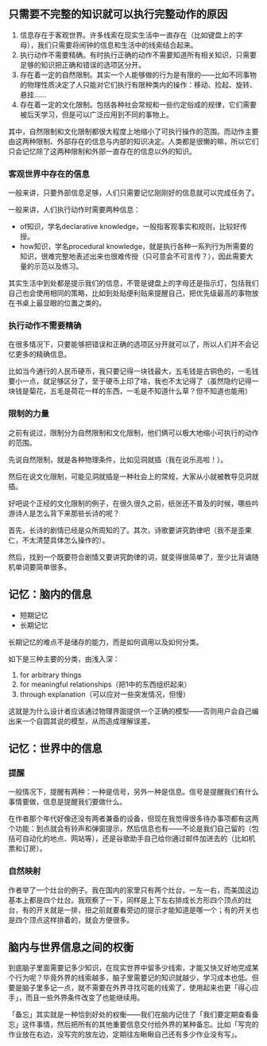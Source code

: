 只需要不完整的知识就可以执行完整动作的原因
---------------------

1.  信息存在于客观世界。许多线索在现实生活中一直存在（比如键盘上的字母），我们只需要将闹钟的信息和生活中的线索结合起来。
2.  执行动作不需要精确。有时执行正确的动作不需要知道所有相关知识，只需要足够的知识把正确和错误的选项区分开。
3.  存在着一定的自然限制。其实一个人能够做的行为是有限的——比如不同事物的物理性质决定了人只能对它们执行有限种类内的操作：移动、捡起、旋转、悬挂……
4.  存在着一定的文化限制。包括各种社会常规和一些约定俗成的规律，它们需要被后天学习，但是可以广泛应用到不同的事物上。

其中，自然限制和文化限制都很大程度上地缩小了可执行操作的范围。而动作主要由这两种限制、外部存在的信息与内部的知识决定。人类都是很懒的嘛，所以它们只会记忆除了这两种限制和外部一直存在的信息以外的知识。

### 客观世界中存在的信息

一般来讲，只要外部信息足够，人们只需要记忆刚刚好的信息就可以完成任务了。

一般来讲，人们执行动作时需要两种信息：

*   of知识，学名declarative knowledge，一般指客观事实和规则，比较好传授。
*   how知识，学名procedural knowledge，就是执行各种一系列行为所需要的知识，很难完整地表述出来也很难传授（只可意会不可言传？），因此需要大量的示范以及练习。

其实生活中到处都是提示我们的信息，不管是键盘上的字母还是指示灯，包括我们自己也会使用相同的策略，比如到处贴便利贴来提醒自己，把优先级最高的事物放在书桌上最显眼的位置之类的。

### 执行动作不需要精确

在很多情况下，只要能够把错误和正确的选项区分开就可以了，所以人们并不会记忆更多的精确信息。

比如当今通行的人民币硬币，我只要记得一块钱最大，五毛钱是古铜色的，一毛钱要小一点，就足够区分了，至于硬币上印了啥，我也不太记得了（虽然隐约记得一块钱是菊花，五毛是荷花一样的东西，一毛是不知道什么草？但不知道也能用）

### 限制的力量

之前有说过，限制分为自然限制和文化限制，他们俩可以极大地缩小可执行的动作的范围。

先说自然限制，就是各种物理条件，比如见洞就插（我在说乐高啦！）。

然后在说文化限制，可能见洞就插是一种社会上的常规，大家从小就被教导见洞就插。

好吧说个正经的文化限制的例子，在很久很久之前，纸张还不普及的时候，哪些吟游诗人是怎么背下来那些长诗的呢？

首先，长诗的剧情已经是众所周知的了。其次，诗歌要讲究韵律吧（我不是歪果仁，不太清楚具体怎么操作的）。

然后，找到一个既要符合剧情又要讲究韵律的词，就变得很简单了，至少比背诵随机单词要简单很多。

记忆：脑内的信息
--------

*   短期记忆
*   长期记忆

长期记忆的难点不是储存的能力，而是如何调用以及如何分类。

如下是三种主要的分类，由浅入深：

1.  for arbitrary things
2.  for meaningful relationships（把1中的东西组织起来）
3.  through explanation（可以应对一些突发情况，但慢）

这就是为什么设计者应该通过物理界面提供一个正确的模型——否则用户会自己编出来一个自圆其说的模型，从而造成理解误差。

记忆：世界中的信息
---------

### 提醒

一般情况下，提醒有两种：一种是信号，另外一种是信息。信号是提醒我们有什么事情要做，信息是提醒我们要做什么。

在作者那个年代好像还没有两者兼备的设备，但现在我觉得很多待办事项都有这两个功能：到点就会有铃声和弹窗提示，然后信息也有——不论是我们自己留的（包括可自动化的地点、网站等），还是谷歌助手自己给你通过邮件加进去的（比如机票和订房）。

### 自然映射

作者举了一个灶台的例子。我在国内的家里只有两个灶台，一左一右，而美国这边基本上都是四个灶台。我观察了一下，同样是上下左右排成长方形四个顶点的灶台，有的开关就是一排，扭之前就要看旁边的提示才能知道是哪一个；有的开关也是四个顶点这样排着的，就会方便很多。

脑内与世界信息之间的权衡
------------

到底脑子里面需要记多少知识，在现实世界中留多少线索，才能又快又好地完成某个行为呢？毕竟外界的线索越多，脑子里需要记的知识就越少，学习成本也低。但要是脑子里多记一点，就不需要在外界寻找可能的线索了，使用起来也更「得心应手」，而且一些外界条件改变了也能继续用。

「备忘」其实就是一种恰到好处的权衡——我们在脑内记住了「我们要定期查看备忘」这件事情，然后把所有的其他重要信息交付给外界的某种备忘。比如「写完的作业放在右边，没写完的放左边，定期往左瞅瞅自己还有多少作业没有写」。